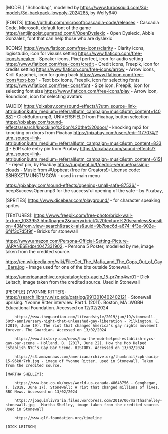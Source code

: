 [MODEL]
"Schoolbag", modelled by https://www.turbosquid.com/3d-models/3d-backpack-lowpoly-2024285, by Wolfy640


[FONTS]
https://github.com/microsoft/cascadia-code/releases - Cascadia Code, Microsoft, default font of the game
https://antijingoist.gumroad.com/l/OpenDyslexic - Open Dyslexic, Abbie Gonzalez, font that can help those who are dyslexic


[ICONS]
https://www.flaticon.com/free-icons/clarity - Clarity icons, logisstudio, icon for visuals setting
https://www.flaticon.com/free-icons/speaker - Speaker icons, Pixel perfect, icon for audio setting
https://www.flaticon.com/free-icons/credit - Credit icons, Freepik, icon for credits setting
https://www.flaticon.com/free-icons/arrow - Arrow icons, Kirill Kazachek, icon for going back
https://www.flaticon.com/free-icons/text-box" - Text box icons, Freepik, icon for selecting fonts
https://www.flaticon.com/free-icons/font - Size icon, Freepik, icon for selecting font size
https://www.flaticon.com/free-icons/play - Arrow icon, Roundicon, icon for selecting avatars

[AUDIO]
https://pixabay.com/sound-effects//?utm_source=link-attribution&utm_medium=referral&utm_campaign=music&utm_content=140881 - ClickButton.mp3, UNIVERSFIELD from Pixabay, button selection
https://pixabay.com/sound-effects/search/knocking%20on%20the%20door/ - knocking mp3 for knocking on doors from Pixabay
https://pixabay.com/users/edr-1177074/?utm_source=link-attribution&utm_medium=referral&utm_campaign=music&utm_content=8333 - EdR safe entry pin from Pixabay
https://pixabay.com/sound-effects/?utm_source=link-attribution&utm_medium=referral&utm_campaign=music&utm_content=6151" - reject pin, by Pixabay
https://uppbeat.io/t/cedric-vermue/passing-clouds - Music from #Uppbeat (free for Creators!): License code: S8HBXZTMUN5TMGGW - used in main menu

https://pixabay.com/sound-effects/opening-small-safe-87536/ - beepSuccessOpen.mp3 for the successful opening of the safe - by Pixabay, 

[SPRITES]
https://www.dicebear.com/playground/ - for character speaking sprites

[TEXTURES]:
https://www.freepik.com/free-photo/brick-wall-texture_1033953.htm#page=2&query=brick%20texture%20seamless&position=43&from_view=search&track=ais&uuid=9b7bac6d-a674-4f3e-902e-6f4f3c7d5f9f - Bricks for stonewall

https://www.amazon.com/Persona-Official-Setting-Picture-JAPANESE/dp/4047331902. - Persona 5 Poster, modelled by me, image taken from the credited source.

https://en.wikipedia.org/wiki/File:Get_The_Mafia_and_The_Cops_Out_of_Gay_Bars.jpg - Image used for one of the bits outside Stonewall.

https://americanarchive.org/catalog/cpb-aacip_15-pr7mp4wr01 - Dick Leitsch, image taken from the credited source. Used in Stonewall

[PEOPLE]
    [YVONNE RITTER]:
        https://search.library.wisc.edu/catalog/9913010402402121 - Stonewall uprising. Yvonne Ritter interview. Part 1. (2011).
        Boston, MA :WGBH Educational Foundation. Accessed on 12/02/2024

        https://www.theguardian.com/lifeandstyle/2019/jun/19/stonewall-50th-anniversary-night-that-unleashed-gay-liberation - Pilkington, E. (2019, June 19). The riot that changed America's gay rights movement forever. The Guardian. Accessed on 13/02/2024

        https://www.history.com/news/how-the-mob-helped-establish-nycs-gay-bar-scene - Holland, B. (2017, June 22). How the Mob Helped Establish NYC’s Gay Bar Scene. HISTORY. Accessed on 13/02/2024

        https://s3.amazonaws.com/americanarchive.org/thumbnail/cpb-aacip-15-96k0r7rb.jpg - image of Yvonne Ritter, used in Stonewall. Taken from the credited source. 

    [MARTHA SHELLEY]:

        https://www.bbc.co.uk/news/world-us-canada-48643756 - Geoghegan, T. (2019, June 17). Stonewall: A riot that changed millions of lives. BBC News. Accessed on 13/02/2024
        
        https://joaquimlivraria.files.wordpress.com/2019/06/marthashelley-stonewall.jpg - Martha Shelley, image taken from the credited source. Used in Stonewall

        https://www.glf-foundation.org/timeline

    [DICK LEITSCH]